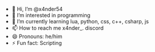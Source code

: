- 👋 Hi, I’m @x4nder54
- 👀 I’m interested in programming
- 🌱 I’m currently learning lua, python, css, c++, csharp, js
- 📫 How to reach me x4nder_. discord
- 😄 Pronouns: he/him
- ⚡ Fun fact: Scripting

<!---
x4nder54/x4nder54 is a ✨ special ✨ repository because its `README.md` (this file) appears on your GitHub profile.
You can click the Preview link to take a look at your changes.
--->
